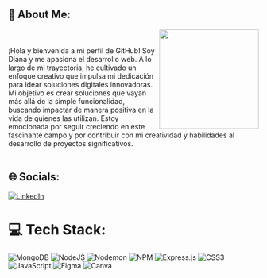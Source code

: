 
## 💫 About Me:
<img src="https://i.ibb.co/kDccKzb/5f5fc9ab-d842-44bf-ac19-929ef7e58b61.png" width="200" align="right" >
</br>
</br>
¡Hola y bienvenida a mi perfil de GitHub!  Soy Diana y me apasiona el desarrollo web. A lo largo de mi trayectoria, he cultivado un enfoque creativo que impulsa mi dedicación para idear soluciones digitales innovadoras. Mi objetivo es crear soluciones que vayan más allá de la simple funcionalidad, buscando impactar de manera positiva en la vida de quienes las utilizan. Estoy emocionada por seguir creciendo en este fascinante campo y por contribuir con mi creatividad y habilidades al desarrollo de proyectos significativos.
</br>
</br>



## 🌐 Socials:
[![LinkedIn](https://img.shields.io/badge/LinkedIn-%230077B5.svg?logo=linkedin&logoColor=white)](https://linkedin.com/in/www.linkedin.com/in/diana-vilchez) 

# 💻 Tech Stack:
![MongoDB](https://img.shields.io/badge/MongoDB-%234ea94b.svg?style=for-the-badge&logo=mongodb&logoColor=white)  ![NodeJS](https://img.shields.io/badge/node.js-6DA55F?style=for-the-badge&logo=node.js&logoColor=white) ![Nodemon](https://img.shields.io/badge/NODEMON-%23323330.svg?style=for-the-badge&logo=nodemon&logoColor=%BBDEAD) ![NPM](https://img.shields.io/badge/NPM-%23CB3837.svg?style=for-the-badge&logo=npm&logoColor=white) ![Express.js](https://img.shields.io/badge/express.js-%23404d59.svg?style=for-the-badge&logo=express&logoColor=%2361DAFB) ![CSS3](https://img.shields.io/badge/css3-%231572B6.svg?style=for-the-badge&logo=css3&logoColor=white) ![JavaScript](https://img.shields.io/badge/javascript-%23323330.svg?style=for-the-badge&logo=javascript&logoColor=%23F7DF1E) ![Figma](https://img.shields.io/badge/figma-%23F24E1E.svg?style=for-the-badge&logo=figma&logoColor=white) ![Canva](https://img.shields.io/badge/Canva-%2300C4CC.svg?style=for-the-badge&logo=Canva&logoColor=white)
